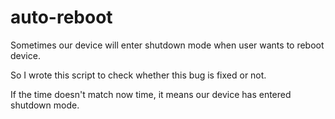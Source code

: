 # auto-reboot

Sometimes our device will enter shutdown mode when user wants to reboot device.

So I wrote this script to check whether this bug is fixed or not.

If the time doesn't match now time, it means our device has entered shutdown mode.
